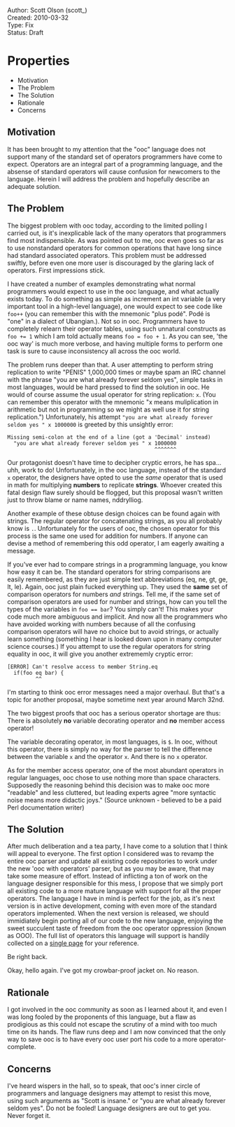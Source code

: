 Author:  Scott Olson (scott_)  
Created: 2010-03-32  
Type:    Fix  
Status:  Draft  

Properties
==========

  + Motivation
  + The Problem
  + The Solution
  + Rationale
  + Concerns


Motivation
----------

It has been brought to my attention that the "ooc" language does not
support many of the standard set of operators programmers have come to
expect. Operators are an integral part of a programming language, and
the absense of standard operators will cause confusion for newcomers
to the language. Herein I will address the problem and hopefully
describe an adequate solution.


The Problem
-----------

The biggest problem with ooc today, according to the limited polling I
carried out, is it's inexplicable lack of the many operators that
programmers find most indispensible. As was pointed out to me, ooc
even goes so far as to use nonstandard operators for common operations
that have long since had standard associated operators. This problem
must be addressed swiftly, before even one more user is discouraged by
the glaring lack of operators. First impressions stick.

I have created a number of examples demonstrating what normal
programmers would expect to use in the ooc language, and what actually
exists today. To do something as simple as increment an int variable
(a very important tool in a high-level language), one would expect to
see code like `foo++` (you can remember this with the mnemonic "plus
podé". Podé is "one" in a dialect of Ubangian.). Not so in
ooc. Programmers have to completely relearn their operator tables,
using such unnatural constructs as `foo += 1` which I am told actually
means `foo = foo + 1`. As you can see, 'the ooc way' is much more
verbose, and having multiple forms to perform one task is sure to
cause inconsistency all across the ooc world.

The problem runs deeper than that. A user attempting to perform string
replication to write "PENIS" 1,000,000 times or maybe spam an IRC
channel with the phrase "you are what already forever seldom yes",
simple tasks in most languages, would be hard pressed to find the
solution in ooc. He would of course assume the usual operator for
string replication: `x`. (You can remember this operator with the
mnemonic "x means muliplication in arithmetic but not in programming
so we might as well use it for string replication.") Unfortunately,
his attempt `"you are what already forever seldom yes " x 1000000` is
greeted by this unsightly error:

    Missing semi-colon at the end of a line (got a 'Decimal' instead)
      "you are what already forever seldom yes " x 1000000
                                                   ^^^^^^^

Our protagonist doesn't have time to decipher cryptic errors, he has
spa... uhh, work to do! Unfortunately, in the ooc language, instead of
the standard `x` operator, the designers have opted to use the *same*
operator that is used in math for multiplying **numbers** to replicate
**strings**. Whoever created this fatal design flaw surely should be
flogged, but this proposal wasn't written just to throw blame or name
names, nddrylliog.

Another example of these obtuse design choices can be found again with
strings. The regular operator for concatenating strings, as you all
probably know is `.`. Unfortunately for the users of ooc, the chosen
operator for this process is the same one used for addition for
numbers. If anyone can devise a method of remembering this odd
operator, I am eagerly awaiting a message.

If you've ever had to compare strings in a programming language, you
know how easy it can be. The standard operators for string comparisons
are easily remembered, as they are just simple text abbreviations (eq,
ne, gt, ge, lt, le). Again, ooc just plain fucked everything up. They
used the **same** set of comparison operators for numbers *and*
strings. Tell me, if the same set of comparison operators are used for
number and strings, how can you tell the types of the variables in
`foo == bar`? You simply can't! This makes your code much more
ambiguous and implicit. And now all the programmers who have avoided
working with numbers because of all the confusing comparison operators
will have no choice but to avoid strings, or actually learn something
(something I hear is looked down upon in many computer science
courses.) If you attempt to use the regular operators for string
equality in ooc, it will give you another extrememly cryptic error:

    [ERROR] Can't resolve access to member String.eq
      if(foo eq bar) {
             ^^

I'm starting to think ooc error messages need a major overhaul. But
that's a topic for another proposal, maybe sometime next year around
March 32nd.

The two biggest proofs that ooc has a serious operator shortage are
thus: There is absolutely **no** variable decorating operator and
**no** member access operator!

The variable decorating operator, in most languages, is `$`. In ooc,
without this operator, there is simply no way for the parser to tell
the difference between the variable `x` and the operator `x`. And
there is no `x` operator.

As for the member access operator, one of the most abundant operators
in regular languages, ooc chose to use nothing more than space
characters. Supposedly the reasoning behind this decision was to make
ooc more "readable" and less cluttered, but leading experts agree
"more syntactic noise means more didactic joys." (Source unknown -
believed to be a paid Perl documentation writer)


The Solution
------------

After much deliberation and a tea party, I have come to a solution
that I think will appeal to everyone. The first option I considered
was to revamp the entire ooc parser and update all existing code
repositories to work under the new 'ooc with operators' parser, but as
you may be aware, that may take some measure of effort. Instead of
inflicting a ton of work on the language designer responsible for this
mess, I propose that we simply port all existing code to a more mature
language with support for all the proper operators. The language I
have in mind is perfect for the job, as it's next version is in active
development, coming with even more of the standard operators
implemented. When the next version is released, we should immidiately
begin porting all of our code to the new language, enjoying the sweet
succulent taste of freedom from the ooc operator oppression (known as
OOO). The full list of operators this language will support is handily
collected on a
[single page](http://glyphic.s3.amazonaws.com/ozone/mark/periodic/Periodic%20Table%20of%20the%20Operators%20A4%20300dpi.jpg)
for your reference.

Be right back.

Okay, hello again. I've got my crowbar-proof jacket on. No reason.


Rationale
---------

I got involved in the ooc community as soon as I learned about it, and
even I was long fooled by the proponents of this language, but a flaw
as prodigious as this could not escape the scrutiny of a mind with too
much time on its hands. The flaw runs deep and I am now convinced that
the only way to save ooc is to have every ooc user port his code to a
more operator-complete.


Concerns
--------

I've heard wispers in the hall, so to speak, that ooc's inner circle
of programmers and language designers may attempt to resist this move,
using such arguments as "Scott is insane." or "you are what already
forever seldom yes". Do not be fooled! Language designers are out to
get you. Never forget it.
